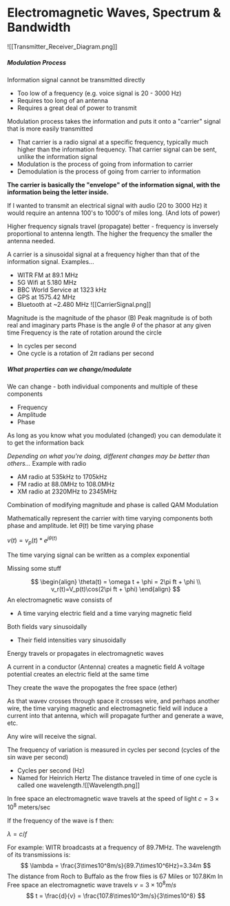 # Electromagnetic Waves, Spectrum & Bandwidth
![[Transmitter_Receiver_Diagram.png]]

##### Modulation Process
Information signal cannot be transmitted directly
- Too low of a frequency (e.g. voice signal is 20 - 3000 Hz)
- Requires too long of an antenna
- Requires a great deal of power to transmit

Modulation process takes the information and puts it onto a "carrier" signal that is more easily transmitted
- That carrier is a radio signal at a specific frequency, typically much higher than the information frequency. That carrier signal can be sent, unlike the information signal
- Modulation is the process of going from information to carrier
- Demodulation is the process of going from carrier to information

**The carrier is basically the "envelope" of the information signal, with the information being the letter inside.**

If I wanted to transmit an electrical signal with audio (20 to 3000 Hz) it would require an antenna 100's to 1000's of miles long. (And lots of power)

Higher frequency signals travel (propagate) better - frequency is inversely proportional to antenna length. The higher the frequency the smaller the antenna needed.

A carrier is a sinusoidal signal at a frequency higher than that of the information signal.
Examples...
- WITR FM at 89.1 MHz
- 5G Wifi at 5.180 MHz
- BBC World Service at 1323 kHz
- GPS at 1575.42 MHz
- Bluetooth at ~2.480 MHz
![[CarrierSignal.png]]

Magnitude is the magnitude of the phasor (B)
Peak magnitude is of both real and imaginary parts
Phase is the angle $\theta$ of the phasor at any given time
Frequency is the rate of rotation around the circle
- In cycles per second
- One cycle is a rotation of $2\pi$ radians per second

##### What properties can we change/modulate
We can change - both individual components and multiple of these components
- Frequency
- Amplitude
- Phase

As long as you know what you modulated (changed) you can demodulate it to get the information back

*Depending on what you're doing, different changes may be better than others...*
Example with radio
- AM radio at 535kHz to 1705kHz
- FM radio at 88.0MHz to 108.0MHz
- XM radio at 2320MHz to 2345MHz

Combination of modifying magnitude and phase is called QAM Modulation

Mathematically represent the carrier with time varying components both phase and amplitude.
let $\theta(t)$ be time varying phase

$v(t) = v_p(t)*e^{j\theta(t)}$

The time varying signal can be written as a complex exponential

Missing some stuff

$$
\begin{align}
\theta(t) = \omega t + \phi = 2\pi ft + \phi \\
v_r(t)=V_p(t)\cos(2\pi ft + \phi)
\end{align}
$$
An electromagnetic wave consists of
- A time varying electric field and a time varying magnetic field

Both fields vary sinusoidally
- Their field intensities vary sinusoidally 

Energy travels or propagates in electromagnetic waves

A current in a conductor (Antenna) creates a magnetic field
A voltage potential creates an electric field at the same time

They create the wave the propogates the free space (ether)

As that wavev crosses through space it crosses wire, and perhaps another wire, the time varying magnetic and electromagnetic field will induce a current into that antenna, which will propagate further and generate a wave, etc. 

Any wire will receive the signal.

The frequency of variation is measured in cycles per second (cycles of the sin wave per second)
- Cycles per second (Hz)
- Named for Heinrich Hertz
The distance traveled in time of one cycle is called one wavelength.![[Wavelength.png]]

In free space an electromagnetic wave travels at the speed of light
$c = 3\times10^8$ meters/sec

If the frequency of the wave is f then:

$\lambda = c / f$

For example: WITR broadcasts at a frequency of 89.7MHz. The wavelength of its transmissions is:
$$
\lambda = \frac{3\times10^8m/s}{89.7\times10^6Hz}=3.34m
$$
The distance from Roch to Buffalo as the frow flies is 67 Miles or 107.8Km
In Free space an electromagnetic wave travels $v=3\times10^8m/s$ 
$$
t = \frac{d}{v} = \frac{107.8\times10^3m/s}{3\times10^8}
$$